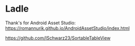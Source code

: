 # Ladle
Thank's for Android Asset Studio: https://romannurik.github.io/AndroidAssetStudio/index.html

https://github.com/ISchwarz23/SortableTableView

